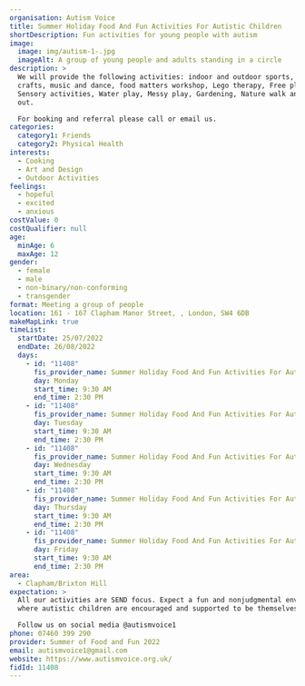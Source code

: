 ```yaml
---
organisation: Autism Voice
title: Summer Holiday Food And Fun Activities For Autistic Children
shortDescription: Fun activities for young people with autism
image:
  image: img/autism-1-.jpg
  imageAlt: A group of young people and adults standing in a circle
description: >
  We will provide the following activities: indoor and outdoor sports, arts and
  crafts, music and dance, food matters workshop, Lego therapy, Free play,
  Sensory activities, Water play, Messy play, Gardening, Nature walk and Trips
  out. 

  For booking and referral please call or email us. 
categories:
  category1: Friends
  category2: Physical Health
interests:
  - Cooking
  - Art and Design
  - Outdoor Activities
feelings:
  - hopeful
  - excited
  - anxious
costValue: 0
costQualifier: null
age:
  minAge: 6
  maxAge: 12
gender:
  - female
  - male
  - non-binary/non-conforming
  - transgender
format: Meeting a group of people
location: 161 - 167 Clapham Manor Street, , London, SW4 6DB
makeMapLink: true
timeList:
  startDate: 25/07/2022
  endDate: 26/08/2022
  days:
    - id: "11408"
      fis_provider_name: Summer Holiday Food And Fun Activities For Autistic Children
      day: Monday
      start_time: 9:30 AM
      end_time: 2:30 PM
    - id: "11408"
      fis_provider_name: Summer Holiday Food And Fun Activities For Autistic Children
      day: Tuesday
      start_time: 9:30 AM
      end_time: 2:30 PM
    - id: "11408"
      fis_provider_name: Summer Holiday Food And Fun Activities For Autistic Children
      day: Wednesday
      start_time: 9:30 AM
      end_time: 2:30 PM
    - id: "11408"
      fis_provider_name: Summer Holiday Food And Fun Activities For Autistic Children
      day: Thursday
      start_time: 9:30 AM
      end_time: 2:30 PM
    - id: "11408"
      fis_provider_name: Summer Holiday Food And Fun Activities For Autistic Children
      day: Friday
      start_time: 9:30 AM
      end_time: 2:30 PM
area:
  - Clapham/Brixton Hill
expectation: >
  All our activities are SEND focus. Expect a fun and nonjudgmental environment
  where autistic children are encouraged and supported to be themselves.  

  Follow us on social media @autismvoice1
phone: 07460 399 290
provider: Summer of Food and Fun 2022
email: autismvoice1@gmail.com
website: https://www.autismvoice.org.uk/
fidId: 11408
---
```

